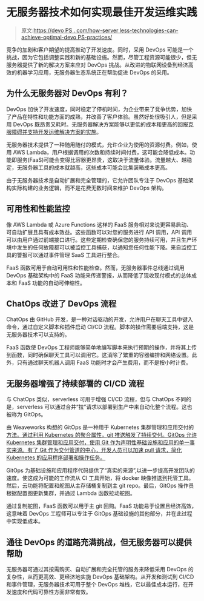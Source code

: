 # 无服务器技术如何实现最佳开发运维实践

> 原文:[https://devo PS . com/how-server less-technologies-can-achieve-optimal-devo PS-practices/](https://devops.com/how-serverless-technologies-can-achieve-optimal-devops-practices/)

竞争的加剧和客户期望的提高推动了开发速度。同时，采用 DevOps 可能是一个挑战，因为它包括调整实践和新的基础设施。然而，尽管工程资源可能很少，但无服务器提供了新的解决方案来应对 DevOps 挑战。从改进的物联网设备到经济高效的机器学习应用，无服务器生态系统正在帮助促进 DevOps 的采用。

## 为什么无服务器对 DevOps 有利？

DevOps 加快了开发速度，同时稳定了停机时间，为企业带来了竞争优势，加快了产品在特性和功能方面的成熟，并改善了客户体验。虽然好处很吸引人，但是采用 DevOps 既昂贵又耗时。无服务器解决方案能够以更低的成本和更高的回报[克服障碍并支持开发运维解决方案的实施](https://devops.com/go-serverless-pros-cons/)。

无服务器技术提供了一种随用随付的模式，允许企业为使用的资源付费。例如，使用 AWS Lambda，用户根据调用的次数和持续时间付费，这可能会降低成本。功能即服务(FaaS)可能会变得比容器更昂贵，这取决于流量体验。流量越大、越稳定，无服务器工具的成本就越高，这些成本可能会比集装箱成本更高。

由于无服务器技术是自动扩展和完全管理的，它允许团队专注于 DevOps 基础架构实际构建的业务逻辑，而不是花费无数时间来维护 DevOps 架构。

## 可用性和性能监控

像 AWS Lambda 或 Azure Functions 这样的 FaaS 服务相对来说更容易启动、可自动扩展且具有成本效益。这些函数可以对您的服务进行 API 调用，API 调用可以由用户通过前端接口进行。这些定期检查确保您的服务持续可用，并且生产环境中发生的任何故障都可以被监控工具捕获，以通知您任何性能下降。来自监控工具的警报可以通过事件管理 SaaS 工具进行整合。

FaaS 函数可用于自动可用性和性能检查。然而，无服务器事件总线通过调用 DevOps 基础架构中的 FaaS 功能来传递警报，从而降低了现收现付模式的总体成本和 FaaS 功能的自动可伸缩性。

## ChatOps 改进了 DevOps 流程

ChatOps 由 GitHub 开发，是一种对话驱动的开发，允许用户在聊天工具中键入命令，通过自定义脚本和插件启动 CI/CD 流程。脚本的操作需要后端支持，这是无服务器技术可以支持的。

FaaS 函数使 DevOps 工程师能够简单地编写脚本来执行预期的操作，并将其上传到函数，同时确保聊天工具可以调用它。这消除了繁重的容器编排和网络设置。此外，只有通过聊天机器人调用 FaaS 功能时才会产生费用，而不是按小时计费。

## 无服务器增强了持续部署的 CI/CD 流程

与 ChatOps 类似，serverless 可用于增强 CI/CD 流程，但与 ChatOps 不同的是，serverless 可以通过合并“拉”请求以部署到生产中来自动化整个流程。这也被称为 GitOps。

由 Weaveworks 构想的 GitOps 是一种用于 Kubernetes 集群管理和应用交付的[方法。通过利用 Kubernetes 的聚合属性，git 推送触发了持续交付。GitOps 允许 Kubernetes 集群管理和应用交付，使用 Git 作为声明性基础设施和应用的单一事实来源。有了 Git 作为交付管道的中心，开发人员可以加速 pull 请求，简化 Kubernetes 的应用程序部署和操作任务。](https://www.weave.works/blog/what-is-gitops-really)

GitOps 为基础设施和应用程序代码提供了“真实的来源”,以进一步提高开发团队的速度。使这成为可能的工作流从 CI 工具开始，将 docker 映像推送到托管工具。然后，云功能将配置和舵图从主存储桶复制到主 git repo。最后，GitOps 操作员根据配置图更新集群，并通过 Lambda 函数拉动舵图。

通过复制舵图，FaaS 函数可以用于主 git 回购。FaaS 功能易于设置且经济高效，这意味着 DevOps 工程师可以专注于 GitOps 基础设施的其他部分，并在此过程中实现低成本。

## 通往 DevOps 的道路充满挑战，但无服务器可以提供帮助

无服务器可通过其按需购买、自动扩展和完全托管的服务来降低采用 DevOps 的复杂性，从而更高效、更经济地实施 DevOps 基础架构。从开发和测试到 CI/CD 和事件管理，无服务器技术可用于整个 DevOps 堆栈，它以最佳成本运行，在开发速度和代码可靠性方面非常有效。